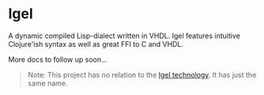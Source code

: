 # Igel

A dynamic compiled Lisp-dialect written in VHDL. Igel features intuitive Clojure'ish syntax as well as great FFI to C and VHDL.

More docs to follow up soon...

> Note: This project has no relation to the <a href="https://www.igel.de/">Igel technology</a>. It has just the same name.
